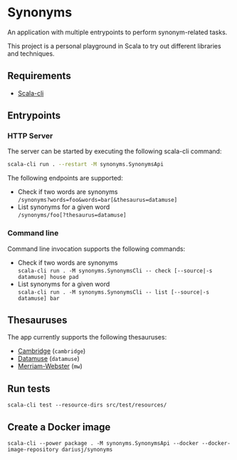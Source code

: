 # Synonyms

An application with multiple entrypoints to perform synonym-related tasks.

This project is a personal playground in Scala to try out different libraries and techniques.

## Requirements

* [Scala-cli](https://scala-cli.virtuslab.org)

## Entrypoints

### HTTP Server

The server can be started by executing the following scala-cli command:

```bash
scala-cli run . --restart -M synonyms.SynonymsApi
```

The following endpoints are supported:

* Check if two words are synonyms\
  `/synonyms?words=foo&words=bar[&thesaurus=datamuse]`
* List synonyms for a given word\
  `/synonyms/foo[?thesaurus=datamuse]`

### Command line

Command line invocation supports the following commands:

* Check if two words are synonyms\
  `scala-cli run . -M synonyms.SynonymsCli -- check [--source|-s datamuse] house pad`
* List synonyms for a given word\
  `scala-cli run . -M synonyms.SynonymsCli -- list [--source|-s datamuse] bar`

## Thesauruses

The app currently supports the following thesauruses:

* [Cambridge](https://dictionary.cambridge.org/thesaurus/) (`cambridge`)
* [Datamuse](https://www.datamuse.com/api/) (`datamuse`)
* [Merriam-Webster](https://www.merriam-webster.com/thesaurus) (`mw`)

## Run tests

`scala-cli test --resource-dirs src/test/resources/`

## Create a Docker image

`scala-cli --power package . -M synonyms.SynonymsApi --docker --docker-image-repository dariusj/synonyms`